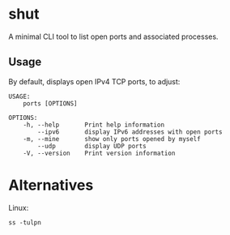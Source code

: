 # shut

A minimal CLI tool to list open ports and associated processes.

## Usage

By default, displays open IPv4 TCP ports, to adjust:

```shell
USAGE:
    ports [OPTIONS]

OPTIONS:
    -h, --help       Print help information
        --ipv6       display IPv6 addresses with open ports
    -m, --mine       show only ports opened by myself
        --udp        display UDP ports
    -V, --version    Print version information
```

# Alternatives

Linux:

```shell
ss -tulpn
```
